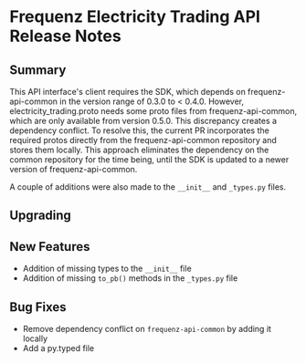 # Frequenz Electricity Trading API Release Notes

## Summary

This API interface's client requires the SDK, which depends on
frequenz-api-common in the version range of 0.3.0 to < 0.4.0. However,
electricity_trading.proto needs some proto files from frequenz-api-common,
which are only available from version 0.5.0. This discrepancy creates
a dependency conflict. To resolve this, the current PR incorporates
the required protos directly from the frequenz-api-common repository and
stores them locally. This approach eliminates the dependency on the common
repository for the time being, until the SDK is updated to a newer version
of frequenz-api-common.

A couple of additions were also made to the `__init__` and  `_types.py` files.


## Upgrading

<!-- Here goes notes on how to upgrade from previous versions, including deprecations and what they should be replaced with -->

## New Features

* Addition of missing types to the `__init__` file
* Addition of missing `to_pb()` methods in the `_types.py` file

## Bug Fixes

* Remove dependency conflict on `frequenz-api-common` by adding it locally
* Add a py.typed file
